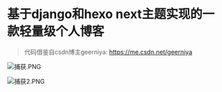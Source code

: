 # 基于django和hexo next主题实现的一款轻量级个人博客
> 代码借鉴自csdn博主geerniya: https://me.csdn.net/geerniya

![捕获.PNG](https://s1.ax1x.com/2018/12/06/F1KLtA.png)

![捕获2.PNG](https://s1.ax1x.com/2018/12/06/F1Kx6f.png)



